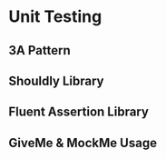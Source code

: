 # Unit Testing

## 3A Pattern

## Shouldly Library

## Fluent Assertion Library

## GiveMe & MockMe Usage
